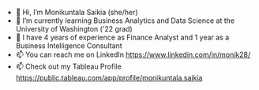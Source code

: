 - 👋 Hi, I’m Monikuntala Saikia (she/her)
- 🌱 I’m currently learning Business Analytics and Data Science at the University of Washington ('22 grad)
- 🌱 I have 4 years of experience as Finance Analyst and 1 year as a Business Intelligence Consultant
- 📫 You can reach me on LinkedIn https://www.linkedin.com/in/monik28/ 
- 📫 Check out my Tableau Profile https://public.tableau.com/app/profile/monikuntala.saikia

<!---
moniksaikia/moniksaikia is a ✨ special ✨ repository because its `README.md` (this file) appears on your GitHub profile.
You can click the Preview link to take a look at your changes.
--->
